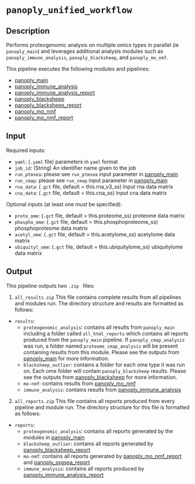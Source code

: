 # ```panoply_unified_workflow```

## Description
Performs proteogenomic analysis on multiple omics types in parallel (ie ```panoply_main```) and leverages additional analysis modules such as ```panoply_immune_analysis```, ```panoply_blacksheep```, and ```panoply_mo_nmf```.

This pipeline executes the following modules and pipelines:

* [panoply_main](./Pipelines%3A-panoply_main)
* [panoply_immune_analysis](./Data-Analysis-Modules%3A-panoply_immune_analysis)
* [panoply_immune_analysis_report](./Report-Modules%3A-panoply_immune_analysis_report)
* [panoply_blacksheep](./Data-Analysis-Modules%3A-panoply_blacksheep)
* [panoply_blacksheep_report](./Report-Modules%3A-panoply_blacksheep_report)
* [panoply_mo_nmf](./Data-Analysis-Modules%3A-panoply_mo_nmf)
* [panoply_mo_nmf_report](./Report-Modules%3A-panoply_mo_nmf_report)

## Input

Required inputs:

* ```yaml```: (`.yaml` file) parameters in `yaml` format
* ```job_id```: (String) An identifier name given to the job
* ```run_ptmsea```: please see `run_ptmsea` input parameter in [panoply_main](./Pipelines%3A-panoply_main)
* ```run_cmap```: please see `run_cmap` input parameter in [panoply_main](./Pipelines%3A-panoply_main)
* ```rna_data```: (`.gct` file, default = this.rna_v3_ss) Input rna data matrix
* ```cna_data```: (`.gct` file, default = this.cna_ss) Input cna data matrix

Optional inputs (at least one *must* be specified):

* ```prote_ome```: (`.gct` file, default = this.proteome_ss) proteome data matrix
* ```phospho_ome```: (`.gct` file, default = this.phosphoproteome_ss) phosphoproteome data matrix
* ```acetyl_ome```: (`.gct` file, default = this.acetylome_ss) acetylome data matrix
* ```ubiquityl_ome```: (`.gct` file, default = this.ubiquitylome_ss) ubiquitylome data matrix

## Output
This pipeline outputs two `.zip	` files:

1. `all_results.zip` 
This file contains complete results from all pipelines and modules run. The directory structure and results are formatted as follows:

* `results`:
	- `proteogenomic_analysis`: contains all results from `panoply_main` including a folder called `all_html_reports` which contains all reports produced from the `panoply_main` pipeline. If `panoply_cmap_analysis` was run, a folder named `proteome_cmap_analysis` will be present containing results from this module. Please see the outputs from [panoply_main](./Pipelines%3A-panoply_main) for more information.
	- `blacksheep_outlier`: contains a folder for each ome type it was run on. Each ome folder will contain `panoply_blacksheep` results. Please see the outputs from [panoply_blacksheep](./Data-Analysis-Modules%3A-panoply_blacksheep) for more information.
	- `mo-nmf`: contains results from [panoply_mo_nmf](./Data-Analysis-Modules%3A-panoply_mo_nmf)
	- `immune_analysis`: contains results from [panoply_immune_analysis](./Data-Analysis-Modules%3A-panoply_immune_analysis)

2. `all_reports.zip`
This file contains all reports produced from every pipeline and module run. The directory structure for this file is formatted as follows:

* `reports`:
	- `proteogenomic_analysis`: contains all reports generated by the modules in [panoply_main](./Pipelines%3A-panoply_main)
	- `blacksheep_outlier`: contains all reports generated by [panoply_blacksheep_report](./Report-Modules%3A-panoply_blacksheep_report)
	- `mo-nmf`: contains all reports generated by [panoply_mo_nmf_report](./Report-Modules%3A-panoply_mo_nmf_report) and [panoply_ssgsea_report](./Report-Modules%3A-panoply_ssgsea_report)
	- `immune_analysis`: contains all reports produced by [panoply_immune_analysis_report](./Report-Modules%3A-panoply_immune_analysis_report)
